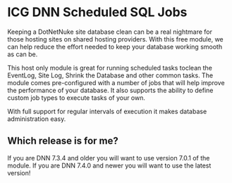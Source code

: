 # ICG DNN Scheduled SQL Jobs
Keeping a DotNetNuke site database clean can be a real nightmare for those hosting sites on shared hosting providers.  With this free module, we can help reduce the effort needed to keep your database working smooth as can be.

This host only  module is great for running scheduled tasks toclean the EventLog, Site Log, Shrink the Database and other common tasks.  The module comes pre-configured with a number of jobs that will help improve the performance of your database.  It also supports the ability to define custom job types to execute tasks of your own.

With full support for regular intervals of execution it makes database administration easy.

## Which release is for me?

If you are DNN 7.3.4 and older you will want to use version 7.0.1 of the module.
If you are DNN 7.4.0 and newer you will want to use the latest version!